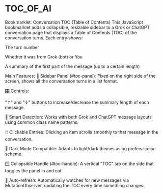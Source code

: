 # TOC_OF_AI
Bookmarklet: Conversation TOC (Table of Contents)
This JavaScript bookmarklet adds a collapsible, resizable sidebar to a Grok or ChatGPT conversation page that displays a Table of Contents (TOC) of the conversation turns. Each entry shows:

The turn number

Whether it was from Grok (bot) or You

A summary of the first part of the message (up to a certain length)

Main Features:
📌 Sidebar Panel (#toc-panel): Fixed on the right side of the screen, shows all the conversation turns in a list format.

🎛️ Controls:

"↑" and "↓" buttons to increase/decrease the summary length of each message.

🧠 Smart Detection: Works with both Grok and ChatGPT message layouts using common class name patterns.

🖱️ Clickable Entries: Clicking an item scrolls smoothly to that message in the conversation.

🎨 Dark Mode Compatible: Adapts to light/dark themes using prefers-color-scheme.

🪟 Collapsible Handle (#toc-handle): A vertical "TOC" tab on the side that toggles the panel in and out.

🔄 Auto-refresh: Automatically watches for new messages via MutationObserver, updating the TOC every time something changes.
